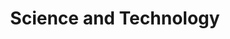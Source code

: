 ---
layout: category
category: science-and-technology
title: Science and Technology
description: Courses on science, technology, engineering, and math for kids, teenagers, and adults.
permalink: /science-and-technology/
---